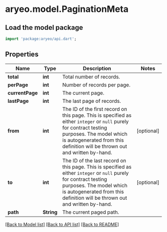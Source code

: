 # aryeo.model.PaginationMeta

## Load the model package
```dart
import 'package:aryeo/api.dart';
```

## Properties
Name | Type | Description | Notes
------------ | ------------- | ------------- | -------------
**total** | **int** | Total number of records. | 
**perPage** | **int** | Number of records per page. | 
**currentPage** | **int** | The current page. | 
**lastPage** | **int** | The last page of records. | 
**from** | **int** | The ID of the first record on this page. This is specified as either `integer` or `null` purely for contract testing purposes. The model which is autogenerated from this definition will be thrown out and written by-hand. | [optional] 
**to** | **int** | The ID of the last record on this page. This is specified as either `integer` or `null` purely for contract testing purposes. The model which is autogenerated from this definition will be thrown out and written by-hand. | [optional] 
**path** | **String** | The current paged path. | 

[[Back to Model list]](../README.md#documentation-for-models) [[Back to API list]](../README.md#documentation-for-api-endpoints) [[Back to README]](../README.md)


